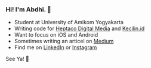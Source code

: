 ### Hi! I'm Abdhi. 👋
  - Student at University of Amikom Yogyakarta
  - Writing code for [Heptaco Digital Media](https://hepta.co.id) and [Kecilin.id](https://kecilin.id)
  - Want to focus on iOS and Android
  - Sometimes writing an articel on [Medium](https://medium.com/abdhilabs)
  - Find me on [LinkedIn](https://linkedin.com/in/rizaabdhi) or [Instagram](https://www.instagram.com/abdhii__/?hl=id)

See Ya! 👋
